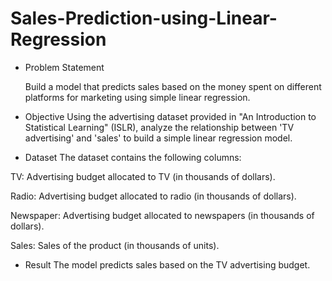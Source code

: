 # Sales-Prediction-using-Linear-Regression
- Problem Statement
  
  Build a model that predicts sales based on the money spent on different platforms for marketing using simple linear regression.
- Objective
  Using the advertising dataset provided in "An Introduction to Statistical Learning" (ISLR), analyze the relationship between 'TV advertising' and 'sales' to build a simple linear regression model.
- Dataset
  The dataset contains the following columns:

TV: Advertising budget allocated to TV (in thousands of dollars).

Radio: Advertising budget allocated to radio (in thousands of dollars).

Newspaper: Advertising budget allocated to newspapers (in thousands of dollars).

Sales: Sales of the product (in thousands of units).
- Result
The model predicts sales based on the TV advertising budget.
